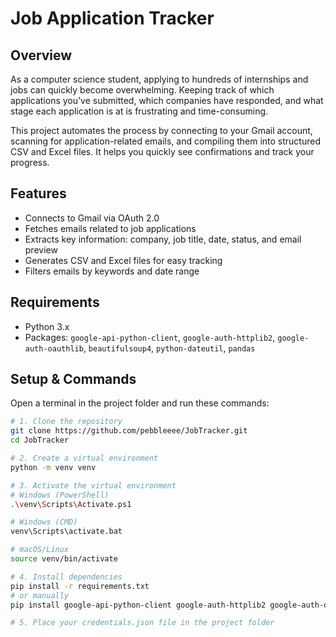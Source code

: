 # Job Application Tracker

## Overview
As a computer science student, applying to hundreds of internships and jobs can quickly become overwhelming. Keeping track of which applications you’ve submitted, which companies have responded, and what stage each application is at is frustrating and time-consuming.

This project automates the process by connecting to your Gmail account, scanning for application-related emails, and compiling them into structured CSV and Excel files. It helps you quickly see confirmations and track your progress.

## Features
- Connects to Gmail via OAuth 2.0
- Fetches emails related to job applications
- Extracts key information: company, job title, date, status, and email preview
- Generates CSV and Excel files for easy tracking
- Filters emails by keywords and date range

## Requirements
- Python 3.x
- Packages: `google-api-python-client`, `google-auth-httplib2`, `google-auth-oauthlib`, `beautifulsoup4`, `python-dateutil`, `pandas`

## Setup & Commands

Open a terminal in the project folder and run these commands:

```bash
# 1. Clone the repository
git clone https://github.com/pebbleeee/JobTracker.git
cd JobTracker

# 2. Create a virtual environment
python -m venv venv

# 3. Activate the virtual environment
# Windows (PowerShell)
.\venv\Scripts\Activate.ps1

# Windows (CMD)
venv\Scripts\activate.bat

# macOS/Linux
source venv/bin/activate

# 4. Install dependencies
pip install -r requirements.txt
# or manually
pip install google-api-python-client google-auth-httplib2 google-auth-oauthlib beautifulsoup4 python-dateutil pandas

# 5. Place your credentials.json file in the project folder

